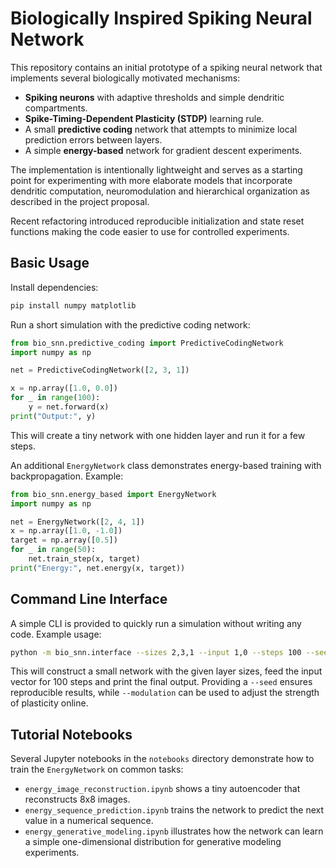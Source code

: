 # Biologically Inspired Spiking Neural Network

This repository contains an initial prototype of a spiking neural network that
implements several biologically motivated mechanisms:

- **Spiking neurons** with adaptive thresholds and simple dendritic
  compartments.
- **Spike-Timing-Dependent Plasticity (STDP)** learning rule.
- A small **predictive coding** network that attempts to minimize local
  prediction errors between layers.
- A simple **energy-based** network for gradient descent experiments.

The implementation is intentionally lightweight and serves as a starting point
for experimenting with more elaborate models that incorporate dendritic
computation, neuromodulation and hierarchical organization as described in the
project proposal.

Recent refactoring introduced reproducible initialization and state reset
functions making the code easier to use for controlled experiments.

## Basic Usage

Install dependencies:

```bash
pip install numpy matplotlib
```

Run a short simulation with the predictive coding network:

```python
from bio_snn.predictive_coding import PredictiveCodingNetwork
import numpy as np

net = PredictiveCodingNetwork([2, 3, 1])

x = np.array([1.0, 0.0])
for _ in range(100):
    y = net.forward(x)
print("Output:", y)
```

This will create a tiny network with one hidden layer and run it for a few
steps.

An additional ``EnergyNetwork`` class demonstrates energy-based training with
backpropagation. Example:

```python
from bio_snn.energy_based import EnergyNetwork
import numpy as np

net = EnergyNetwork([2, 4, 1])
x = np.array([1.0, -1.0])
target = np.array([0.5])
for _ in range(50):
    net.train_step(x, target)
print("Energy:", net.energy(x, target))
```

## Command Line Interface

A simple CLI is provided to quickly run a simulation without writing any code.
Example usage:

```bash
python -m bio_snn.interface --sizes 2,3,1 --input 1,0 --steps 100 --seed 0
```

This will construct a small network with the given layer sizes, feed the input
vector for 100 steps and print the final output.  Providing a ``--seed`` ensures
reproducible results, while ``--modulation`` can be used to adjust the strength
of plasticity online.

## Tutorial Notebooks

Several Jupyter notebooks in the ``notebooks`` directory demonstrate how to
train the ``EnergyNetwork`` on common tasks:

- ``energy_image_reconstruction.ipynb`` shows a tiny autoencoder that
  reconstructs 8x8 images.
- ``energy_sequence_prediction.ipynb`` trains the network to predict the next
  value in a numerical sequence.
- ``energy_generative_modeling.ipynb`` illustrates how the network can learn a
  simple one-dimensional distribution for generative modeling experiments.
